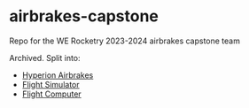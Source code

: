 # airbrakes-capstone

Repo for the WE Rocketry 2023-2024 airbrakes capstone team

Archived. Split into:
- [Hyperion Airbrakes](https://github.com/werocketry/airbrakes-SR)
- [Flight Simulator](https://github.com/chasgior214/RocketFlightSim)
- [Flight Computer](https://github.com/CameronBrooks11/HPR-Rocket-Flight-Computer)
